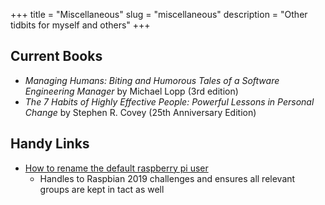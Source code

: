 +++
title = "Miscellaneous"
slug = "miscellaneous"
description = "Other tidbits for myself and others"
+++


## Current Books

- _Managing Humans: Biting and Humorous Tales of a Software Engineering
    Manager_ by Michael Lopp (3rd edition)
- _The 7 Habits of Highly Effective People: Powerful Lessons in Personal
    Change_ by Stephen R. Covey (25th Anniversary Edition)

## Handy Links

- [How to rename the default raspberry pi user](http://unixetc.co.uk/2016/01/07/how-to-rename-the-default-raspberry-pi-user/)
    - Handles to Raspbian 2019 challenges and ensures all relevant groups
        are kept in tact as well
